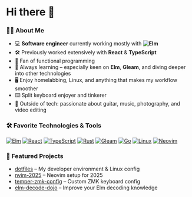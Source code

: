 # Hi there 👋

### 👨‍💻 About Me

- 💻 **Software engineer** currently working mostly with <b>![Elm](https://img.shields.io/badge/-Elm-60B5CC?logo=elm&logoColor=fff)</b>
- 🛠️ Previously worked extensively with <b>React</b> & <b>TypeScript</b>
- 🧩 Fan of functional programming
- 🌱 Always learning – especially keen on <b>Elm</b>, <b>Gleam</b>, and diving deeper into other technologies
- 🖥️ Enjoy homelabbing, Linux, and anything that makes my workflow smoother
- ⌨️ Split keyboard enjoyer and tinkerer
- 🎸 Outside of tech: passionate about guitar, music, photography, and video editing

### 🛠️ Favorite Technologies & Tools

[![Elm](https://img.shields.io/badge/-Elm-60B5CC?logo=elm&logoColor=fff)](https://elm-lang.org/)
[![React](https://img.shields.io/badge/-React-20232A?logo=react&logoColor=61dafb)](https://react.dev/)
[![TypeScript](https://img.shields.io/badge/-TypeScript-3178C6?logo=typescript&logoColor=fff)](https://www.typescriptlang.org/)
[![Rust](https://img.shields.io/badge/-Rust-000?logo=rust&logoColor=fff)](https://www.rust-lang.org/)
[![Gleam](https://img.shields.io/badge/-Gleam-FF69B4?logo=gleam&logoColor=fff)](https://gleam.run/)
[![Go](https://img.shields.io/badge/-Go-00ADD8?logo=go&logoColor=fff)](https://go.dev/)
[![Linux](https://img.shields.io/badge/-Linux-FCC624?logo=linux&logoColor=000)](https://www.kernel.org/)
[![Neovim](https://img.shields.io/badge/-Neovim-57A143?logo=neovim&logoColor=fff)](https://neovim.io/)

### 🚀 Featured Projects

- [dotfiles](https://github.com/IsakLarsson/dotfiles) – My developer environment & Linux config
- [nvim-2025](https://github.com/IsakLarsson/nvim-2025) – Neovim setup for 2025
- [temper-zmk-config](https://github.com/IsakLarsson/temper-zmk-config) – Custom ZMK keyboard config
- [elm-decode-dojo](https://github.com/IsakLarsson/elm-decode-dojo/tree/main) – Improve your Elm decoding knowledge

